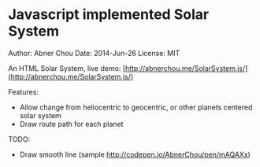 Javascript implemented Solar System
==============

Author: Abner Chou
Date: 2014-Jun-26
License: MIT

An HTML Solar System, live demo: [http://abnerchou.me/SolarSystem.js/](http://abnerchou.me/SolarSystem.js/)

Features:
* Allow change from heliocentric to geocentric, or other planets centered solar system
* Draw route path for each planet

TODO:
* Draw smooth line (sample http://codepen.io/AbnerChou/pen/mAQAXx)
